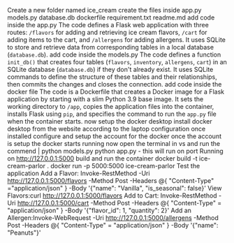 Create a new folder named ice_cream 
create the files inside
          app.py
          models.py
          database.db
          dockerfile
          requirement.txt
          readme.md
add code inside the app.py 
    The code defines a Flask web application with three routes: `/flavors` for adding and retrieving ice cream flavors, `/cart` for adding items to the cart, and `/allergens` for adding allergens. It uses SQLite to store and retrieve data from corresponding tables in a local database (`database.db`).
add code inside the models.py
    The code defines a function `init_db()` that creates four tables (`flavors`, `inventory`, `allergens`, `cart`) in an SQLite database (`database.db`) if they don't already exist. It uses SQLite commands to define the structure of these tables and their relationships, then commits the changes and closes the connection.
add code inside the docker file
    The code is a Dockerfile that creates a Docker image for a Flask application by starting with a slim Python 3.9 base image. It sets the working directory to `/app`, copies the application files into the container, installs Flask using `pip`, and specifies the command to run the `app.py` file when the container starts.
now setup the docker desktop
    install docker desktop from the website according to the laptop configuration 
    once installed configure and setup the account for the docker 
    once the account is setup the docker starts running 
now open the terminal in vs and run the commend |
     python models.py
     python app.py    - this will run on port Running on http://127.0.0.1:5000
build and run the container
    docker build -t ice-cream-parlor .
    docker run -p 5000:5000 ice-cream-parlor
Test the application
    Add a Flavor:  Invoke-RestMethod -Uri http://127.0.0.1:5000/flavors -Method Post -Headers @{ "Content-Type"     ="application/json" } -Body '{"name": "Vanilla", "is_seasonal": false}'
    View Flavors:curl http://127.0.0.1:5000/flavors
    Add to Cart: Invoke-RestMethod -Uri http://127.0.0.1:5000/cart -Method Post -Headers @{ "Content-Type" = "application/json" } -Body '{"flavor_id": 1, "quantity": 2}'
    Add an Allergen:Invoke-WebRequest -Uri http://127.0.0.1:5000/allergens -Method Post -Headers @{ "Content-Type" = "application/json" } -Body '{"name": "Peanuts"}'


